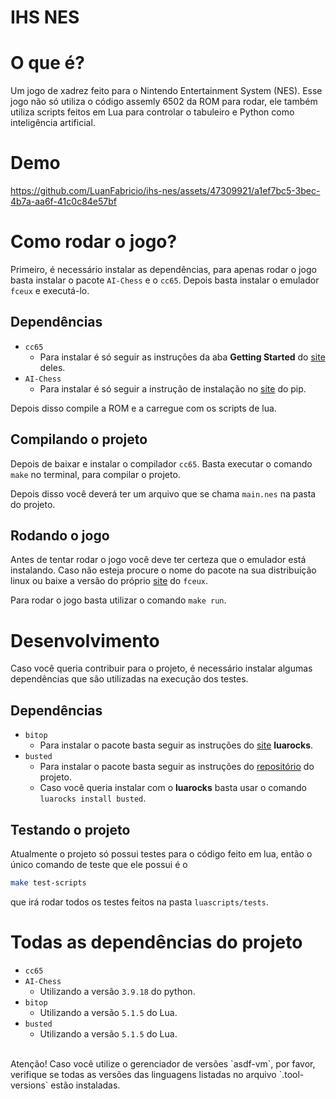 # IHS NES

# O que é?
Um jogo de xadrez feito para o Nintendo Entertainment System (NES). Esse jogo não só utiliza o código assemly 6502 da ROM para rodar, ele também utiliza scripts feitos em Lua para controlar o tabuleiro e Python como inteligência artificial.

# Demo
https://github.com/LuanFabricio/ihs-nes/assets/47309921/a1ef7bc5-3bec-4b7a-aa6f-41c0c84e57bf

# Como rodar o jogo?
Primeiro, é necessário instalar as dependências, para apenas rodar o jogo basta instalar o pacote `AI-Chess` e o `cc65`. Depois basta instalar o emulador `fceux` e executá-lo.

## Dependências
- `cc65`
    - Para instalar é só seguir as instruções da aba **Getting Started** do [site](https://cc65.github.io/getting-started.html) deles.
- `AI-Chess`
    - Para instalar é só seguir a instrução de instalação no [site](https://pypi.org/project/AI-Chess/) do pip.

Depois disso compile a ROM e a carregue com os scripts de lua.

## Compilando o projeto
Depois de baixar e instalar o compilador `cc65`. Basta executar o comando `make` no terminal, para compilar o projeto.

Depois disso você deverá ter um arquivo que se chama `main.nes` na pasta do projeto.

## Rodando o jogo
Antes de tentar rodar o jogo você deve ter certeza que o emulador está instalando. Caso não esteja procure o nome do pacote na sua distribuição linux ou baixe a versão do próprio [site](https://fceux.com/web/download.html) do `fceux`.

Para rodar o jogo basta utilizar o comando `make run`.

# Desenvolvimento
Caso você queria contribuir para o projeto, é necessário instalar algumas dependências que são utilizadas na execução dos testes.

## Dependências
- `bitop`
    - Para instalar o pacote basta seguir as instruções do [site](https://luarocks.org/modules/luarocks/luabitop) **luarocks**.
- `busted`
    - Para instalar o pacote basta seguir as instruções do [repositório](https://github.com/lunarmodules/busted) do projeto.
    - Caso você queria instalar com o **luarocks** basta usar o comando `luarocks install busted`.

## Testando o projeto
Atualmente o projeto só possui testes para o código feito em lua, então o único comando de teste que ele possui é o
```sh
make test-scripts
```
que irá rodar todos os testes feitos na pasta `luascripts/tests`.

# Todas as dependências do projeto
- `cc65`
- `AI-Chess`
    - Utilizando a versão `3.9.18` do python.
- `bitop`
    - Utilizando a versão `5.1.5` do Lua.
- `busted`
    - Utilizando a versão `5.1.5` do Lua.

<br>
Atenção! Caso você utilize o gerenciador de versões `asdf-vm`, por favor, verifique se todas as versões das linguagens listadas no arquivo `.tool-versions` estão instaladas.
